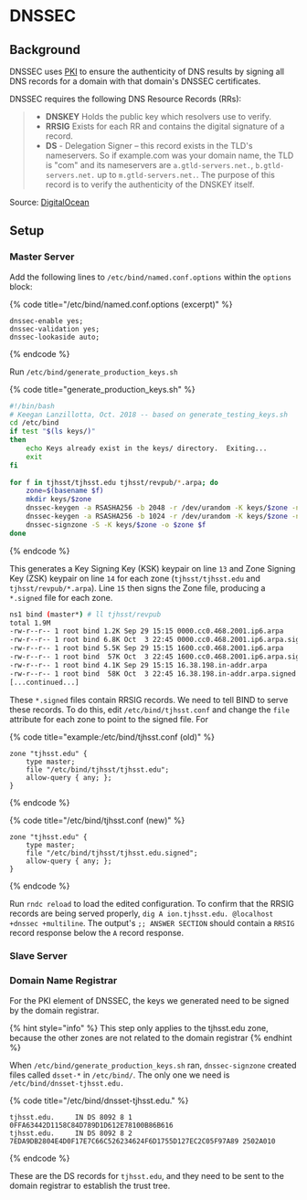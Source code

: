 # DNSSEC

## Background <a href="#background" id="background"></a>

DNSSEC uses [PKI](https://en.wikipedia.org/wiki/Public\_key\_infrastructure) to ensure the authenticity of DNS results by signing all DNS records for a domain with that domain's DNSSEC certificates.

DNSSEC requires the following DNS Resource Records (RRs):

> * **DNSKEY** Holds the public key which resolvers use to verify.
> * **RRSIG** Exists for each RR and contains the digital signature of a record.
> * **DS** - Delegation Signer – this record exists in the TLD's nameservers. So if example.com was your domain name, the TLD is "com" and its nameservers are `a.gtld-servers.net.`, `b.gtld-servers.net.` up to `m.gtld-servers.net.`. The purpose of this record is to verify the authenticity of the DNSKEY itself.

Source: [DigitalOcean](https://www.digitalocean.com/community/tutorials/how-to-setup-dnssec-on-an-authoritative-bind-dns-server--2)​

## Setup <a href="#setup" id="setup"></a>

### Master Server <a href="#master-server" id="master-server"></a>

Add the following lines to `/etc/bind/named.conf.options` within the `options` block:

{% code title="/etc/bind/named.conf.options (excerpt)" %}
```
dnssec-enable yes;
dnssec-validation yes;
dnssec-lookaside auto;
```
{% endcode %}

Run `/etc/bind/generate_production_keys.sh`

{% code title="generate_production_keys.sh" %}
```bash
#!/bin/bash
# Keegan Lanzillotta, Oct. 2018 -- based on generate_testing_keys.sh
cd /etc/bind
if test "$(ls keys/)"
then
    echo Keys already exist in the keys/ directory.  Exiting...
    exit
fi
​
for f in tjhsst/tjhsst.edu tjhsst/revpub/*.arpa; do
    zone=$(basename $f)
    mkdir keys/$zone
    dnssec-keygen -a RSASHA256 -b 2048 -r /dev/urandom -K keys/$zone -n ZONE -f KSK $zone
    dnssec-keygen -a RSASHA256 -b 1024 -r /dev/urandom -K keys/$zone -n ZONE $zone
    dnssec-signzone -S -K keys/$zone -o $zone $f
done
```
{% endcode %}

This generates a Key Signing Key (KSK) keypair on line `13` and Zone Signing Key (ZSK) keypair on line `14` for each zone (`tjhsst/tjhsst.edu` and `tjhsst/revpub/*.arpa`). Line `15` then signs the Zone file, producing a `*.signed` file for each zone.

```bash
ns1 bind (master*) # ll tjhsst/revpub
total 1.9M
-rw-r--r-- 1 root bind 1.2K Sep 29 15:15 0000.cc0.468.2001.ip6.arpa
-rw-r--r-- 1 root bind 6.8K Oct  3 22:45 0000.cc0.468.2001.ip6.arpa.signed
-rw-r--r-- 1 root bind 5.5K Sep 29 15:15 1600.cc0.468.2001.ip6.arpa
-rw-r--r-- 1 root bind  57K Oct  3 22:45 1600.cc0.468.2001.ip6.arpa.signed
-rw-r--r-- 1 root bind 4.1K Sep 29 15:15 16.38.198.in-addr.arpa
-rw-r--r-- 1 root bind  58K Oct  3 22:45 16.38.198.in-addr.arpa.signed
[...continued...]
```

These `*.signed` files contain RRSIG records. We need to tell BIND to serve these records. To do this, edit `/etc/bind/tjhsst.conf` and change the `file` attribute for each zone to point to the signed file. For&#x20;

{% code title="example:/etc/bind/tjhsst.conf (old)" %}
```
zone "tjhsst.edu" {
    type master;
    file "/etc/bind/tjhsst/tjhsst.edu";
    allow-query { any; };
}
```
{% endcode %}

{% code title="/etc/bind/tjhsst.conf (new)" %}
```
zone "tjhsst.edu" {
    type master;
    file "/etc/bind/tjhsst/tjhsst.edu.signed";
    allow-query { any; };
}
```
{% endcode %}

Run `rndc reload` to load the edited configuration. To confirm that the RRSIG records are being served properly, `dig A ion.tjhsst.edu. @localhost +dnssec +multiline`. The output's `;; ANSWER SECTION` should contain a `RRSIG` record response below the `A` record response.

### Slave Server <a href="#slave-server" id="slave-server"></a>

### Domain Name Registrar <a href="#domain-name-registrar" id="domain-name-registrar"></a>

For the PKI element of DNSSEC, the keys we generated need to be signed by the domain registrar.

{% hint style="info" %}
This step only applies to the tjhsst.edu zone, because the other zones are not related to the domain registrar
{% endhint %}

When `/etc/bind/generate_production_keys.sh` ran, `dnssec-signzone` created files called `dsset-*` in `/etc/bind/`. The only one we need is `/etc/bind/dnsset-tjhsst.edu.`

{% code title="/etc/bind/dnsset-tjhsst.edu." %}
```
tjhsst.edu.		IN DS 8092 8 1 0FFA63442D1158C84D789D1D612E78100B86B616
tjhsst.edu.		IN DS 8092 8 2 7EDA9DB2804E4D0F17E7C66C526234624F6D1755D127EC2C05F97A89 2502A010
```
{% endcode %}

These are the DS records for `tjhsst.edu`, and they need to be sent to the domain registrar to establish the trust tree.
